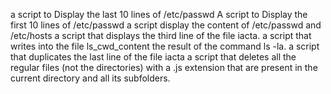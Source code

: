 a script to Display the last 10 lines of /etc/passwd
A script to Display the first 10 lines of /etc/passwd
a script display the content of /etc/passwd and /etc/hosts
a script that displays the third line of the file iacta. 
a script that writes into the file ls_cwd_content the result of the command ls -la. 
a script that duplicates the last line of the file iacta
 a script that deletes all the regular files (not the directories) with a .js extension that are present in the current directory and all its subfolders.
